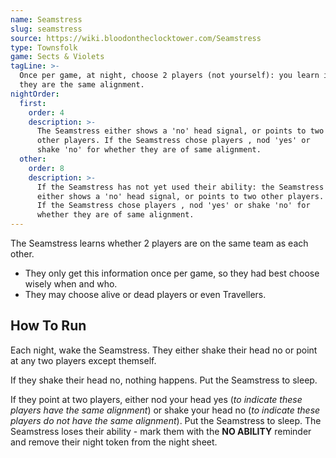 ```yaml
---
name: Seamstress
slug: seamstress
source: https://wiki.bloodontheclocktower.com/Seamstress
type: Townsfolk
game: Sects & Violets
tagLine: >-
  Once per game, at night, choose 2 players (not yourself): you learn if
  they are the same alignment.
nightOrder:
  first:
    order: 4
    description: >-
      The Seamstress either shows a 'no' head signal, or points to two
      other players. If the Seamstress chose players , nod 'yes' or
      shake 'no' for whether they are of same alignment.
  other:
    order: 8
    description: >-
      If the Seamstress has not yet used their ability: the Seamstress
      either shows a 'no' head signal, or points to two other players.
      If the Seamstress chose players , nod 'yes' or shake 'no' for
      whether they are of same alignment.
---
```


The Seamstress learns whether 2 players are on the same team as each
other.

- They only get this information once per game, so they had best choose
  wisely when and who.
- They may choose alive or dead players or even Travellers.

## How To Run

Each night, wake the Seamstress. They either shake their head no or
point at any two players except themself.

If they shake their head no, nothing happens. Put the Seamstress to
sleep.

If they point at two players, either nod your head yes (_to indicate
these players have the same alignment_) or shake your head no (_to
indicate these players do not have the same alignment_). Put the
Seamstress to sleep. The Seamstress loses their ability - mark them with
the **NO ABILITY** reminder and remove their night token from the night
sheet.
